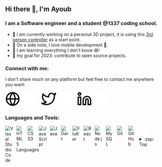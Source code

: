 ## Hi there 👋, I'm Ayoub

### I am a Software engineer and a student @1337 coding school.

- 🔭 I am currently working on a personal 3D project, it is using this [3rd person controller](https://github.com/ayoubmoussaid/3rd_person_controller) as a start point.
- 📝 On a side note, I love mobile development 📱.
- 🎲 I am learning everything I don't know 😅!
- 🥅 my goal for 2023: contribute to open source projects.

### Connect with me:

I don't share much on any platform but feel free to contact me anywhere you want:

[![website](./img/globe-light.svg)](https://ayoubmoussaid.live#gh-light-mode-only)
[![website](./img/globe-dark.svg)](https://ayoubmoussaid.live#gh-dark-mode-only)
&nbsp;&nbsp;
[![website](./img/twitter-light.svg)](https://twitter.com/ayoubmoussaid6#gh-light-mode-only)
[![website](./img/twitter-dark.svg)](https://twitter.com/ayoubmoussaid6#gh-dark-mode-only)
&nbsp;&nbsp;
[![website](./img/linkedin-light.svg)](https://www.linkedin.com/in/ayoub-moussaid/#gh-light-mode-only)
[![website](./img/linkedin-dark.svg)](https://www.linkedin.com/in/ayoub-moussaid/#gh-dark-mode-only)

### Languages and Tools:

<img align="left" alt="Visual Studio Code" width="26px" src="https://cdn.jsdelivr.net/gh/devicons/devicon/icons/vscode/vscode-original.svg" style="padding-right:10px;" />
<img align="left" alt="HTML5" width="26px" src="https://cdn.jsdelivr.net/gh/devicons/devicon/icons/html5/html5-original.svg" style="padding-right:10px;" />
<img align="left" alt="CSS3" width="26px" src="https://cdn.jsdelivr.net/gh/devicons/devicon/icons/css3/css3-original.svg" style="padding-right:10px;" />
<img align="left" alt="JavaScript" width="26px" src="https://cdn.jsdelivr.net/gh/devicons/devicon/icons/javascript/javascript-original.svg" style="padding-right:10px;" />
<img align="left" alt="Java" width="26px" src="https://cdn.jsdelivr.net/gh/devicons/devicon/icons/java/java-original.svg" style="padding-right:10px;" />
<img align="left" alt="Dart" width="26px" src="https://cdn.jsdelivr.net/gh/devicons/devicon/icons/dart/dart-original.svg" style="padding-right:10px;" />
<img align="left" alt="Flutter" width="26px" src="https://cdn.jsdelivr.net/gh/devicons/devicon/icons/flutter/flutter-original.svg" style="padding-right:10px;" />
<img align="left" alt="React" width="26px" src="https://cdn.jsdelivr.net/gh/devicons/devicon/icons/react/react-original.svg" style="padding-right:10px;" />
<img align="left" alt="Node.js" width="26px" src="https://cdn.jsdelivr.net/gh/devicons/devicon/icons/nodejs/nodejs-original.svg" style="padding-right:10px;" />
<img align="left" alt="MySQL" width="26px" src="https://cdn.jsdelivr.net/gh/devicons/devicon/icons/mysql/mysql-original.svg" style="padding-right:10px;" />
<img align="left" alt="Git" width="26px" src="https://cdn.jsdelivr.net/gh/devicons/devicon/icons/git/git-original.svg" style="padding-right:10px;" />
<img align="left" alt="GitHub" width="26px" src="https://user-images.githubusercontent.com/3369400/139448065-39a229ba-4b06-434b-bc67-616e2ed80c8f.png" style="padding-right:10px;" />
<img align="left" alt="Terminal" width="26px" src="./img/terminal-dark.svg" />

<br/>
<br/>

<details>
	<summary>:zap: Top Languages</summary>
	<img  align="left"  alt="codeSTACKr's GitHub Stats"  src="https://github-readme-stats.vercel.app/api/top-langs/?username=ayoubmoussaid" />
